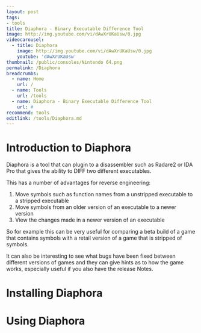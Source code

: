 ```yaml
---
layout: post
tags: 
- tools
title: Diaphora - Binary Executable Difference Tool
image: http://img.youtube.com/vi/dAwXrUKaUsw/0.jpg
videocarousel:
  - title: Diaphora
    image: http://img.youtube.com/vi/dAwXrUKaUsw/0.jpg
    youtube: 'dAwXrUKaUsw'
thumbnail: /public/consoles/Nintendo 64.png
permalink: /Diaphora
breadcrumbs:
  - name: Home
    url: /
  - name: Tools
    url: /tools
  - name: Diaphora - Binary Executable Difference Tool
    url: #
recommend: tools
editlink: /tools/Diaphora.md
---
```


# Introduction to Diaphora
Diaphora is a tool that can plugin to a disassembler such as Radare2 or IDA Pro that gives the ability to DIFF two different executables.

This has a number of advantages for reverse engineering:
1. Move symbols such as function names from a unstripped executable to a stripped executable
2. Move symbols from an older version of an executable to a newer version
3. View the changes made in a newer version of an executable

So for example this can be very useful for comparing a beta build of a game that contains symbols with a retail version of a game that is stripped of symbols.

It can also be interesting to see what bugs have been fixed between different versions of games and they can give hints as to how the game works, especially useful if you also have the release Notes.

# Installing Diaphora

# Using Diaphora
